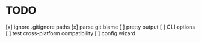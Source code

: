 # TODO

[x] ignore .gitignore paths
[x] parse git blame
[ ] pretty output
[ ] CLI options
[ ] test cross-platform compatibility
[ ] config wizard
